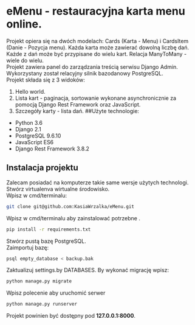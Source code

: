 # eMenu - restauracyjna karta menu online.

Projekt opiera się na dwóch modelach: Cards (Karta - Menu) i CardsItem (Danie - Pozycja menu). Każda karta może zawierać dowolną liczbę dań. Każde z dań może być przypisane do wielu kart. Relacja ManyToMany - wiele do wielu. <br />
Projekt zawiera panel do zarządzania treścią serwisu Django Admin. Wykorzystany został relacyjny silnik bazodanowy PostgreSQL. <br />
Projekt składa się z 3 widoków: 
1. Hello world. 
2. Lista kart - paginacja, sortowanie wykonane asynchronicznie za pomocją Django Rest Framework oraz JavaScript.
3. Szczegóły karty - lista dań.
##Użyte technologie:
* Python 3.6
* Django 2.1
* PostgreSQL 9.6.10
* JavaScript ES6
* Django Rest Framework 3.8.2
## Instalacja projektu
Zalecam posiadać na komputerze takie same wersje użytych technologi. <br />
Stwórz virtualenva wirtualne środowisko. <br />
Wpisz w cmd/terminalu:
```bash
git clone git@github.com:KasiaWrzalka/eMenu.git
```
Wpisz w cmd/terminalu aby zainstalować potrzebne . 
```bash
pip install -r requirements.txt 
```
Stwórz pustą bazę PostgreSQL. <br />
Zaimportuj bazę:
```bash
psql empty_database < backup.bak
```
Zaktualizuj settings.by DATABASES. By wykonać migrację wpisz:
```bash
python manage.py migrate
```
Wpisz polecenie aby uruchomić serwer
```bash
python manage.py runserver
```
Projekt powinien być dostępny pod **127.0.0.1:8000**.


